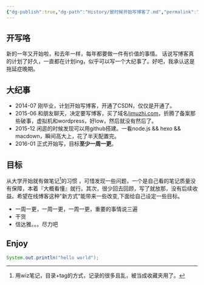 ```yaml
---
{"dg-publish":true,"dg-path":"History/是时候开始写博客了.md","permalink":"/History/是时候开始写博客了/","title":"是时候开始写博客了","tags":["杂谈"],"created":"2024-12-11T18:09:35.736+08:00","updated":"2024-12-11T18:09:35.736+08:00"}
---
```



## 开写咯
新的一年又开始啦，和去年一样，每年都要做一件有价值的事情。
话说写博客真的计划了好久，一直都在计划ing，似乎可以写一个大纪事了。好吧，我承认这是拖延症晚期。

## 大纪事

* 2014-07 刚毕业，计划开始写博客，开通了CSDN，仅仅是开通了。
* 2015-06 和朋友聊天，决定要写博客，买了域名[limuzhi.com](http://www.limuzhi.com)，折腾了备案那些破事，虚拟机和wordpress，好low，然后就没有然后了。
* 2015-12 闲逛的时候发现可以用github搭建。一看node.js && hexo && macdown，瞬间高大上，花了半天配置完。
* 2016-01 正式开始写，目标**至少一周一更**。

## 目标

从大学开始就有做笔记[^1]的习惯 ，可惜发现一些问题，一个是自己看的笔记质量没有保障，本着『大概看懂』就行。其次，很少回去回顾，写了就放那，没有后续收益。希望在线博客这种"新方式"能带来一些改变,下面给自己设定一些目标。

* 一周一更，一周一更，一周一更，重要的事情说三遍
* 干货
* 信达雅。。。尽力吧

## Enjoy


``` java
System.out.println("hello world");
```



[^1]: 用wiz笔记，目录+tag的方式，记录的很多且乱，被当成收藏夹用了。
